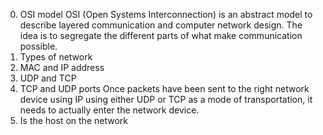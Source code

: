 0. OSI model
OSI (Open Systems Interconnection) is an abstract model to describe layered communication and computer network design. The idea is to segregate the different parts of what make communication possible.
1. Types of network
2. MAC and IP address
3. UDP and TCP
4. TCP and UDP ports
Once packets have been sent to the right network device using IP using either UDP or TCP as a mode of transportation, it needs to actually enter the network device.
5. Is the host on the network

